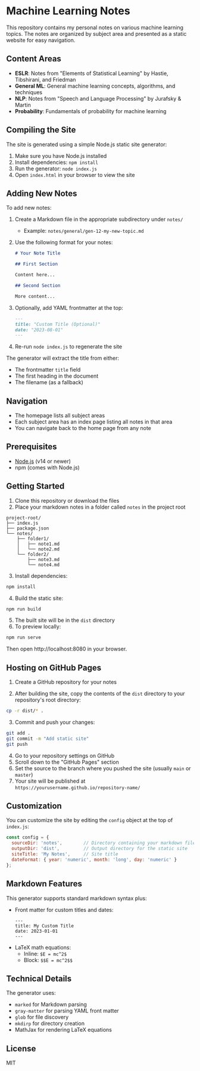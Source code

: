 # Machine Learning Notes

This repository contains my personal notes on various machine learning topics. The notes are organized by subject area and presented as a static website for easy navigation.

## Content Areas

- **ESLR**: Notes from "Elements of Statistical Learning" by Hastie, Tibshirani, and Friedman
- **General ML**: General machine learning concepts, algorithms, and techniques
- **NLP**: Notes from "Speech and Language Processing" by Jurafsky & Martin
- **Probability**: Fundamentals of probability for machine learning

## Compiling the Site

The site is generated using a simple Node.js static site generator:

1. Make sure you have Node.js installed
2. Install dependencies: `npm install`
3. Run the generator: `node index.js`
4. Open `index.html` in your browser to view the site

## Adding New Notes

To add new notes:

1. Create a Markdown file in the appropriate subdirectory under `notes/`
   - Example: `notes/general/gen-12-my-new-topic.md`

2. Use the following format for your notes:
   ```markdown
   # Your Note Title

   ## First Section
   
   Content here...
   
   ## Second Section
   
   More content...
   ```

3. Optionally, add YAML frontmatter at the top:
   ```markdown
   ---
   title: "Custom Title (Optional)"
   date: "2023-08-01"
   ---
   ```

4. Re-run `node index.js` to regenerate the site

The generator will extract the title from either:
- The frontmatter `title` field
- The first heading in the document
- The filename (as a fallback)

## Navigation

- The homepage lists all subject areas
- Each subject area has an index page listing all notes in that area
- You can navigate back to the home page from any note

## Prerequisites

- [Node.js](https://nodejs.org/) (v14 or newer)
- npm (comes with Node.js)

## Getting Started

1. Clone this repository or download the files
2. Place your markdown notes in a folder called `notes` in the project root

```
project-root/
├── index.js
├── package.json
└── notes/
    ├── folder1/
    │   ├── note1.md
    │   └── note2.md
    └── folder2/
        ├── note3.md
        └── note4.md
```

3. Install dependencies:

```bash
npm install
```

4. Build the static site:

```bash
npm run build
```

5. The built site will be in the `dist` directory
6. To preview locally:

```bash
npm run serve
```

Then open http://localhost:8080 in your browser.

## Hosting on GitHub Pages

1. Create a GitHub repository for your notes

2. After building the site, copy the contents of the `dist` directory to your repository's root directory:

```bash
cp -r dist/* .
```

3. Commit and push your changes:

```bash
git add .
git commit -m "Add static site"
git push
```

4. Go to your repository settings on GitHub
5. Scroll down to the "GitHub Pages" section
6. Set the source to the branch where you pushed the site (usually `main` or `master`)
7. Your site will be published at `https://yourusername.github.io/repository-name/`

## Customization

You can customize the site by editing the `config` object at the top of `index.js`:

```javascript
const config = {
  sourceDir: 'notes',        // Directory containing your markdown files
  outputDir: 'dist',         // Output directory for the static site
  siteTitle: 'My Notes',     // Site title
  dateFormat: { year: 'numeric', month: 'long', day: 'numeric' }
};
```

## Markdown Features

This generator supports standard markdown syntax plus:

- Front matter for custom titles and dates:
  ```
  ---
  title: My Custom Title
  date: 2023-01-01
  ---
  ```
- LaTeX math equations:
  - Inline: `$E = mc^2$`
  - Block: `$$E = mc^2$$`

## Technical Details

The generator uses:

- `marked` for Markdown parsing
- `gray-matter` for parsing YAML front matter
- `glob` for file discovery
- `mkdirp` for directory creation
- MathJax for rendering LaTeX equations

## License

MIT